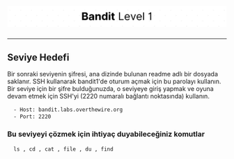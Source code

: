 # ![Bandit Level 1](https://github.com/YunusEmreAlps/Scenarios/blob/master/ctf-bandit/assets/Bandit1.png?raw=true)

---

## Seviye Hedefi

Bir sonraki seviyenin şifresi, ana dizinde bulunan readme adlı bir dosyada saklanır. SSH kullanarak bandit1'de oturum açmak için bu parolayı kullanın. Bir seviye için bir şifre bulduğunuzda, o seviyeye giriş yapmak ve oyuna devam etmek için SSH'yi (2220 numaralı bağlantı noktasında) kullanın.

``` {.sh}
  - Host: bandit.labs.overthewire.org
  - Port: 2220
```

### Bu seviyeyi çözmek için ihtiyaç duyabileceğiniz komutlar

``` {.sh}
  ls , cd , cat , file , du , find
```
